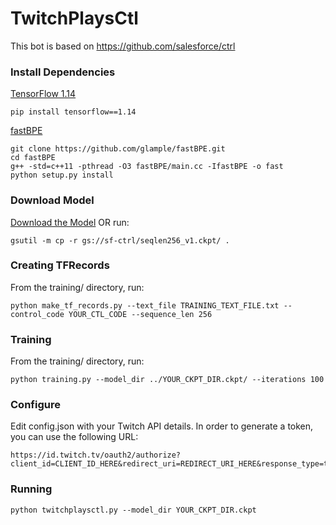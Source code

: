 # TwitchPlaysCtl

This bot is based on https://github.com/salesforce/ctrl

### Install Dependencies 

[TensorFlow 1.14](https://www.tensorflow.org/install)
```
pip install tensorflow==1.14
```
[fastBPE](https://github.com/glample/fastBPE)
```
git clone https://github.com/glample/fastBPE.git
cd fastBPE
g++ -std=c++11 -pthread -O3 fastBPE/main.cc -IfastBPE -o fast
python setup.py install
```

### Download Model 
[Download the Model](https://console.cloud.google.com/storage/browser/sf-ctrl/?pli=1) OR run:
```
gsutil -m cp -r gs://sf-ctrl/seqlen256_v1.ckpt/ .
```

### Creating TFRecords
From the training/ directory, run:

```
python make_tf_records.py --text_file TRAINING_TEXT_FILE.txt --control_code YOUR_CTL_CODE --sequence_len 256
```

### Training
From the training/ directory, run:
```
python training.py --model_dir ../YOUR_CKPT_DIR.ckpt/ --iterations 100
```

### Configure
Edit config.json with your Twitch API details. In order to generate a token, you can use the following URL:
```
https://id.twitch.tv/oauth2/authorize?client_id=CLIENT_ID_HERE&redirect_uri=REDIRECT_URI_HERE&response_type=token&scope=chat:edit%20chat:read%20user:read:email%20user:read:broadcast%20channel:read:subscriptions%20bits:read%20analytics:read:games
```

### Running
```
python twitchplaysctl.py --model_dir YOUR_CKPT_DIR.ckpt
```
